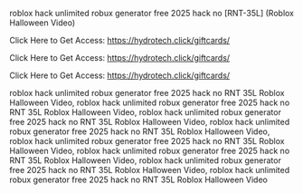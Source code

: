 roblox hack unlimited robux generator free 2025 hack no [RNT-35L] (Roblox Halloween Video)

Click Here to Get Access: https://hydrotech.click/giftcards/

Click Here to Get Access: https://hydrotech.click/giftcards/

Click Here to Get Access: https://hydrotech.click/giftcards/

roblox hack unlimited robux generator free 2025 hack no RNT 35L Roblox Halloween Video, roblox hack unlimited robux generator free 2025 hack no RNT 35L Roblox Halloween Video, roblox hack unlimited robux generator free 2025 hack no RNT 35L Roblox Halloween Video, roblox hack unlimited robux generator free 2025 hack no RNT 35L Roblox Halloween Video, roblox hack unlimited robux generator free 2025 hack no RNT 35L Roblox Halloween Video, roblox hack unlimited robux generator free 2025 hack no RNT 35L Roblox Halloween Video, roblox hack unlimited robux generator free 2025 hack no RNT 35L Roblox Halloween Video, roblox hack unlimited robux generator free 2025 hack no RNT 35L Roblox Halloween Video

